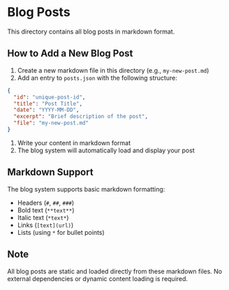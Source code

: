 # Blog Posts

This directory contains all blog posts in markdown format.

## How to Add a New Blog Post

1. Create a new markdown file in this directory (e.g., `my-new-post.md`)
2. Add an entry to `posts.json` with the following structure:

  ```json
  {
    "id": "unique-post-id",
    "title": "Post Title",
    "date": "YYYY-MM-DD",
    "excerpt": "Brief description of the post",
    "file": "my-new-post.md"
  }
  ```

1. Write your content in markdown format
2. The blog system will automatically load and display your post

## Markdown Support

The blog system supports basic markdown formatting:

- Headers (`#`, `##`, `###`)
- Bold text (`**text**`)
- Italic text (`*text*`)
- Links (`[text](url)`)
- Lists (using `*` for bullet points)

## Note

All blog posts are static and loaded directly from these markdown files. No external dependencies or dynamic content loading is required.
